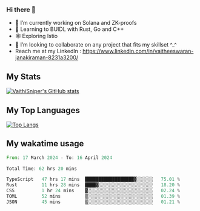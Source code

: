 ### Hi there 👋

- 🔭 I’m currently working on Solana and ZK-proofs
- 📖 Learning to BUIDL with Rust, Go and C++
- 🕸️ Exploring Istio
- 👯 I’m looking to collaborate on any project that fits my skillset ^_^
- Reach me at my LinkedIn : https://www.linkedin.com/in/vaitheeswaran-janakiraman-8231a3200/

## My Stats
[![VaithiSniper's GitHub stats](https://github-readme-stats.vercel.app/api?username=VaithiSniper&hide=stars&theme=radical)](https://github.com/anuraghazra/github-readme-stats)

## My Top Languages

[![Top Langs](https://github-readme-stats.vercel.app/api/top-langs/?username=VaithiSniper&layout=compact)](https://github.com/anuraghazra/github-readme-stats)

## My wakatime usage

<!--START_SECTION:waka-->

```rust
From: 17 March 2024 - To: 16 April 2024

Total Time: 62 hrs 20 mins

TypeScript   47 hrs 17 mins  ██████████████████▓░░░░░░   75.01 %
Rust         11 hrs 28 mins  ████▓░░░░░░░░░░░░░░░░░░░░   18.20 %
CSS          1 hr 24 mins    ▓░░░░░░░░░░░░░░░░░░░░░░░░   02.24 %
TOML         52 mins         ▒░░░░░░░░░░░░░░░░░░░░░░░░   01.39 %
JSON         45 mins         ▒░░░░░░░░░░░░░░░░░░░░░░░░   01.21 %
```

<!--END_SECTION:waka-->
